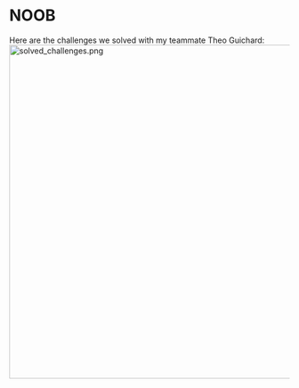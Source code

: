 # NOOB

Here are the challenges we solved with my teammate Theo Guichard:
<img width="600" src="challenges.png" alt="solved_challenges.png"></img>